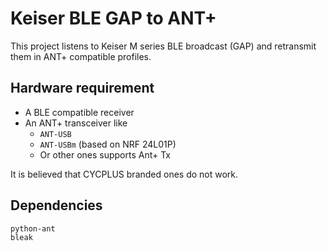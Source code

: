 # Keiser BLE GAP to ANT+

This project listens to Keiser M series BLE broadcast (GAP) and retransmit them in ANT+ compatible profiles.

## Hardware requirement
+ A BLE compatible receiver
+ An ANT+ transceiver like
    + `ANT-USB`
    + `ANT-USBm` (based on NRF 24L01P)
    + Or other ones supports Ant+ Tx

It is believed that CYCPLUS branded ones do not work.

## Dependencies
```
python-ant
bleak
```

